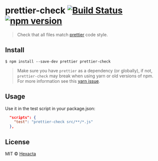 # prettier-check [![Build Status](https://travis-ci.org/hexacta/prettier-check.svg?branch=master)](https://travis-ci.org/hexacta/prettier-check) [![npm version](https://img.shields.io/npm/v/prettier-check.svg?style=flat)](https://www.npmjs.com/package/prettier-check)

> Check that all files match [prettier](https://github.com/prettier/prettier) code style.


## Install

```
$ npm install --save-dev prettier prettier-check
```

> Make sure you have `prettier` as a dependency (or globally), if not, `prettier-check` may break when using yarn or old versions of npm. For more information see this [yarn issue](https://github.com/yarnpkg/yarn/issues/760).

## Usage

Use it in the test script in your package.json:

```json
  "scripts": {
    "test": "prettier-check src/**/*.js"
  },
```

## License

MIT © [Hexacta](https://www.hexacta.com)
